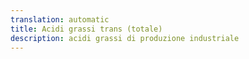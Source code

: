 ```yaml
---
translation: automatic
title: Acidi grassi trans (totale)
description: acidi grassi di produzione industriale
---
```

